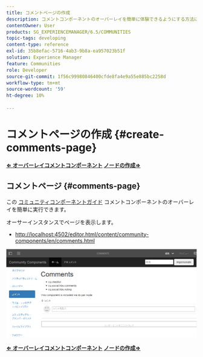 ```yaml
---
title: コメントページの作成
description: コメントコンポーネントのオーバーレイを簡単に体験できるようにする方法について、コミュニティコンポーネントガイドを参照してください。
contentOwner: User
products: SG_EXPERIENCEMANAGER/6.5/COMMUNITIES
topic-tags: developing
content-type: reference
exl-id: 35b8efac-5716-4ab3-9b8a-ea957023b51f
solution: Experience Manager
feature: Communities
role: Developer
source-git-commit: 1f56c99980846400cfde8fa4e9a55e885bc2258d
workflow-type: tm+mt
source-wordcount: '59'
ht-degree: 10%

---
```


# コメントページの作成 {#create-comments-page}

**[⇐ オーバーレイコメントコンポーネント](overlay-comments.md) [ノードの作成⇒](overlay-create-nodes.md)**

## コメントページ {#comments-page}

この [コミュニティコンポーネントガイド](components-guide.md) コメントコンポーネントのオーバーレイを簡単に実行できます。

オーサーインスタンスでページを表示します。

* [http://localhost:4502/editor.html/content/community-components/en/comments.html](http://localhost:4502/editor.html/content/community-components/en/comments.html)

![コメント](assets/comments.png)

**[⇐ オーバーレイコメントコンポーネント](overlay-comments.md) [ノードの作成⇒](overlay-create-nodes.md)**
